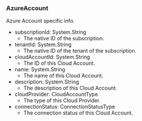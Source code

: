 ### AzureAccount
Azure Account specific info.

- subscriptionId: System.String
  - The native ID of the subscription.
- tenantId: System.String
  - The native ID of the tenant of the subscription.
- cloudAccountId: System.String
  - The ID of this Cloud Account.
- name: System.String
  - The name of this Cloud Account.
- description: System.String
  - The description of this Cloud Account.
- cloudProvider: CloudAccountType
  - The type of this Cloud Provider.
- connectionStatus: ConnectionStatusType
  - The connection status of this Cloud Account.
